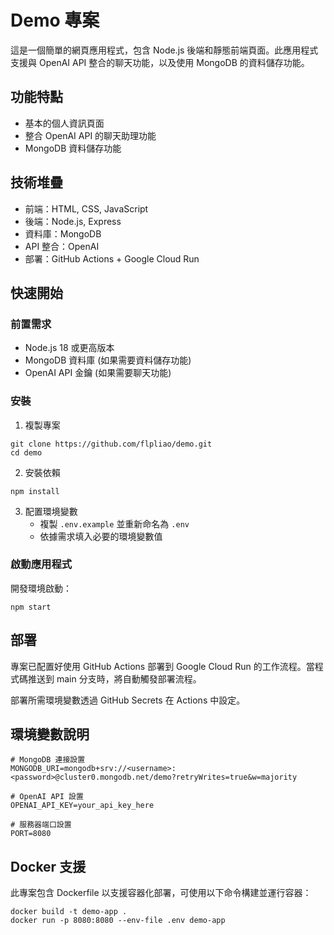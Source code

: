 # Demo 專案

這是一個簡單的網頁應用程式，包含 Node.js 後端和靜態前端頁面。此應用程式支援與 OpenAI API 整合的聊天功能，以及使用 MongoDB 的資料儲存功能。

## 功能特點

- 基本的個人資訊頁面
- 整合 OpenAI API 的聊天助理功能
- MongoDB 資料儲存功能

## 技術堆疊

- 前端：HTML, CSS, JavaScript
- 後端：Node.js, Express
- 資料庫：MongoDB
- API 整合：OpenAI
- 部署：GitHub Actions + Google Cloud Run

## 快速開始

### 前置需求

- Node.js 18 或更高版本
- MongoDB 資料庫 (如果需要資料儲存功能)
- OpenAI API 金鑰 (如果需要聊天功能)

### 安裝

1. 複製專案
```
git clone https://github.com/flpliao/demo.git
cd demo
```

2. 安裝依賴
```
npm install
```

3. 配置環境變數
   - 複製 `.env.example` 並重新命名為 `.env`
   - 依據需求填入必要的環境變數值

### 啟動應用程式

開發環境啟動：
```
npm start
```

## 部署

專案已配置好使用 GitHub Actions 部署到 Google Cloud Run 的工作流程。當程式碼推送到 main 分支時，將自動觸發部署流程。

部署所需環境變數透過 GitHub Secrets 在 Actions 中設定。

## 環境變數說明

```
# MongoDB 連接設置
MONGODB_URI=mongodb+srv://<username>:<password>@cluster0.mongodb.net/demo?retryWrites=true&w=majority

# OpenAI API 設置
OPENAI_API_KEY=your_api_key_here

# 服務器端口設置
PORT=8080
```

## Docker 支援

此專案包含 Dockerfile 以支援容器化部署，可使用以下命令構建並運行容器：

```
docker build -t demo-app .
docker run -p 8080:8080 --env-file .env demo-app
```
